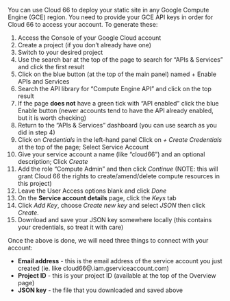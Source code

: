 You can use Cloud 66 to deploy your static site in any Google Compute Engine (GCE) region. You need to provide your GCE API keys in order for Cloud 66 to access your account. To generate these:

1. Access the Console of your Google Cloud account
2. Create a project (if you don’t already have one)
3. Switch to your desired project
4. Use the search bar at the top of the page to search for “APIs & Services” and click the first result
5. Click on the blue button (at the top of the main panel) named + Enable APIs and Services
6. Search the API library for “Compute Engine API” and click on the top result
7. If the page **does not** have a green tick with “API enabled” click the blue Enable button (newer accounts tend to have the API already enabled, but it is worth checking)
8. Return to the “APIs & Services” dashboard (you can use search as you did in step 4)
9. Click on *Credentials* in the left-hand panel
Click on *+ Create Credentials* at the top of the page; Select Service Account
10. Give your service account a name (like “cloud66”) and an optional description; Click *Create*
11. Add the role “Compute Admin” and then click *Continue* (NOTE: this will grant Cloud 66 the rights to create/amend/delete compute resources in this project)
12. Leave the User Access options blank and click *Done*
13. On the **Service account details** page, click the *Keys* tab
14. Click *Add Key*, choose *Create new key* and select *JSON* then click *Create*.
15. Download and save your JSON key somewhere locally (this contains your credentials, so treat it with care)

Once the above is done, we will need three things to connect with your account:

* **Email address** - this is the email address of the service account you just created (ie. like cloud66@.iam.gserviceaccount.com)
* **Project ID** - this is your project ID (available at the top of the Overview page)
* **JSON key** - the file that you downloaded and saved above
